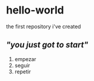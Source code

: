 # hello-world
the first repository i've created

*"you just got to start"*
---
1. empezar
2. seguir
3. repetir
